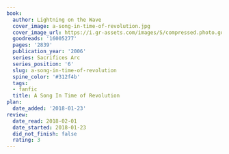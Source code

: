 ```yaml
---
book:
  author: Lightning on the Wave
  cover_image: a-song-in-time-of-revolution.jpg
  cover_image_url: https://i.gr-assets.com/images/S/compressed.photo.goodreads.com/books/1579183787l/16005277._SX98_.jpg
  goodreads: '16005277'
  pages: '2839'
  publication_year: '2006'
  series: Sacrifices Arc
  series_position: '6'
  slug: a-song-in-time-of-revolution
  spine_color: '#312f4b'
  tags:
  - fanfic
  title: A Song In Time of Revolution
plan:
  date_added: '2018-01-23'
review:
  date_read: 2018-02-01
  date_started: 2018-01-23
  did_not_finish: false
  rating: 3
---
```

